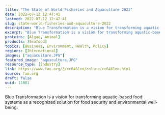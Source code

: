 ```yaml
---
title: "The State of World Fisheries and Aquaculture 2022"
date: 2022-07-12 12:47:41
lastmod: 2022-07-12 12:47:41
slug: state-world-fisheries-and-aquaculture-2022
description: "Blue Transformation is a vision for transforming aquatic-based food systems as a recognized solution for food security and environmental&nbsp;well-being."
excerpt: "Blue Transformation is a vision for transforming aquatic-based food systems as a recognized solution for food security and environmental&nbsp;well-being."
proteins: [Algae, Animal]
products: [Seafood]
topics: [Business, Environment, Health, Policy]
regions: [International]
images: ["aquaculture.JPG"]
featured_image: "aquaculture.JPG"
resource_type: [industry]
link: https://www.fao.org/3/cc0461en/online/cc0461en.html
source: fao.org
draft: false
uuid: 11081
---
```

Blue Transformation is a vision for transforming aquatic-based food
systems as a recognized solution for food security and
environmental well-being.
